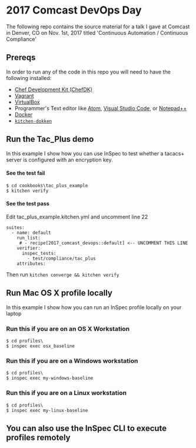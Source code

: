 # 2017 Comcast DevOps Day
The following repo contains the source material for a talk I gave at
Comcast in Denver, CO on Nov. 1st, 2017 titled 'Continuous Automation / Continuous Compliance' 

## Prereqs
In order to run any of the code in this repo you will need to have the following installed:

- [Chef Development Kit (ChefDK)](https://downloads.chef.io/chef-dk/)
- [Vagrant](https://vagrantup.com)
- [VirtualBox](https://www.virtualbox.org/)
- Programmer's Text editor like [Atom](http://atom.io), [Visual Studio Code](https://code.visualstudio.com/), or [Notepad++](https://notepad-plus-plus.org/)
- [Docker](http://docker.io/)
- [`kitchen-dokken`](https://github.com/someara/kitchen-dokken)

## Run the Tac_Plus demo
In this example I show how you can use InSpec to test whether a tacacs+ server is configured with an encryption key.

#### See the test fail 
```
$ cd cookbooks\tac_plus_example
$ kitchen verify
```

#### See the test pass
Edit tac_plus_example\.kitchen.yml and uncomment line 22
```
suites:
  - name: default
    run_list:
     # - recipe[2017_comcast_devops::default] <-- UNCOMMENT THIS LINE
    verifier:
      inspec_tests:
        - test/compliance/tac_plus
    attributes:
```
Then run `kitchen converge && kitchen verify`

## Run Mac OS X profile locally
In this example I show how you can run an InSpec profile locally on your laptop

### Run this if you are on an OS X Workstation
```
$ cd profiles\
$ inspec exec osx_baseline
```

### Run this if you are on a Windows workstation
```
$ cd profiles\
$ inspec exec my-windows-baseline
```

### Run this if you are on a Linux workstation
```
$ cd profiles\
$ inspec exec my-linux-baseline
```

## You can also use the InSpec CLI to execute profiles remotely
